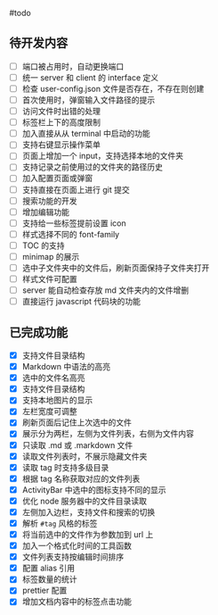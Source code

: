 #todo

## 待开发内容

- [ ] 端口被占用时，自动更换端口
- [ ] 统一 server 和 client 的 interface 定义
- [ ] 检查 user-config.json 文件是否存在，不存在则创建
- [ ] 首次使用时，弹窗输入文件路径的提示
- [ ] 访问文件时出错的处理
- [ ] 标签栏上下的高度限制
- [ ] 加入直接从从 terminal 中启动的功能
- [ ] 支持右键显示操作菜单
- [ ] 页面上增加一个 input，支持选择本地的文件夹
- [ ] 支持记录之前使用过的文件夹的路径历史
- [ ] 加入配置页面或弹窗
- [ ] 支持直接在页面上进行 git 提交
- [ ] 搜索功能的开发
- [ ] 增加编辑功能
- [ ] 支持给一些标签提前设置 icon
- [ ] 样式选择不同的 font-family
- [ ] TOC 的支持
- [ ] minimap 的展示
- [ ] 选中子文件夹中的文件后，刷新页面保持子文件夹打开
- [ ] 样式文件可配置
- [ ] server 能自动检查存放 md 文件夹内的文件增删
- [ ] 直接运行 javascript 代码块的功能

## 已完成功能

- [x] 支持文件目录结构
- [x] Markdown 中语法的高亮
- [x] 选中的文件名高亮
- [x] 支持文件目录结构
- [x] 支持本地图片的显示
- [x] 左栏宽度可调整
- [x] 刷新页面后记住上次选中的文件
- [x] 展示分为两栏，左侧为文件列表，右侧为文件内容
- [x] 只读取 .md 或 .markdown 文件
- [x] 读取文件列表时，不展示隐藏文件夹
- [x] 读取 tag 时支持多级目录
- [x] 根据 tag 名称获取对应的文件列表
- [x] ActivityBar 中选中的图标支持不同的显示
- [x] 优化 node 服务器中的文件目录读取
- [x] 左侧加入边栏，支持文件和搜索的切换
- [x] 解析 `#tag` 风格的标签
- [x] 将当前选中的文件作为参数加到 url 上
- [x] 加入一个格式化时间的工具函数
- [x] 文件列表支持按编辑时间排序
- [x] 配置 alias 引用
- [x] 标签数量的统计
- [x] prettier 配置
- [x] 增加文档内容中的标签点击功能
